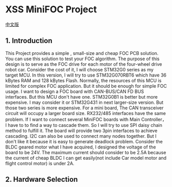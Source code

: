 # XSS MiniFOC Project
[中文版](README_zh.md)

## 1. Introduction
This Project provides a simple , small-size and cheap FOC PCB solution. You can use this solution to test your FOC algorithm. The purpose of this design is to serve as the FOC drive for each motor of the four-wheel drive robot car.
Consider the cost of it, I will choose STM32G0 series as my target MCU. In this version, I will try to use STM32G070RBT6 which have 36 kBytes RAM and 128 kBytes Flash. 
Normally, the resources of this MCU is limited for complex FOC application. But it should be enough for simple FOC usage. I want to design a FOC board with CAN-BUS/CAN FD BUS interfaces. But this MCU don't have one. STM32G0B1 is better but more expensive. I may consider it or STM32G431 in next larger-size version. But those two series is more expensive. For a mini board, The CAN transceiver circuit will occupy a larger board size. RX232/485 interfaces have the same problem. If I want to connect several MiniFOC boards with Main Controller，I have to to find a way to cascade them. So I will try to use SPI daisy chain method to fulfill it. The board will provide two 3pin interfaces to achieve cascading. I2C can also be used to connect many nodes together. But I don't like it because it is easy to generate deadlock problem.
Consider the BLDC geared motor what I have acquired, I designed the voltage of the board to be 24V. The maximum current should consider to be 2.5A because the current of cheap BLDC I can get easily(not include Car model motor and flight control motor) is under 2A.

## 2. Hardware Selection
